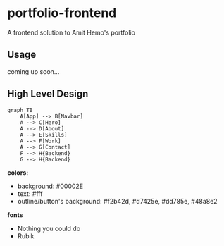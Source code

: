 # portfolio-frontend
A frontend solution to Amit Hemo's portfolio

## Usage
coming up soon...

## High Level Design
```mermaid
graph TB
    A[App] --> B[Navbar]
    A --> C[Hero]
    A --> D[About]
    A --> E[Skills]
    A --> F[Work]
    A --> G[Contact]
    F --> H{Backend}
    G --> H{Backend}
```

**colors:**
- background: #00002E
- text: #fff
- outline/button's background: #f2b42d, #d7425e, #dd785e, #48a8e2

**fonts**
- Nothing you could do
- Rubik
